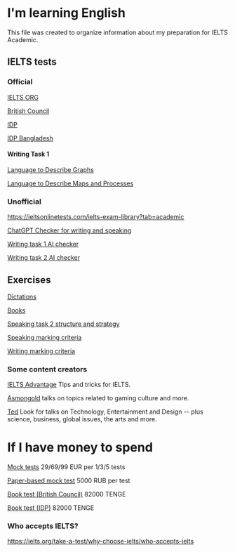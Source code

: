 # I'm learning English
This file was created to organize information about my preparation for IELTS Academic.
## IELTS tests
### Official
[IELTS ORG](https://ielts.org/take-a-test/preparation-resources/sample-test-questions/academic-test)

[British Council](https://takeielts.britishcouncil.org/take-ielts/prepare/free-ielts-english-practice-tests/ielts-on-computer/familiarisation-test)

[IDP](https://ielts.idp.com/prepare/ielts-test-preparation-practice-tests-material/academic)

[IDP Bangladesh](https://www.idp.com/bangladesh/ielts/oncomputer/listening-practice-tests/)

#### Writing Task 1
[Language to Describe Graphs](https://ieltsonline.com/topic/language-focus-graphs/)

[Language to Describe Maps and Processes](https://ieltsonline.com/topic/language-focus-maps-and-processes/)


### Unofficial
https://ieltsonlinetests.com/ielts-exam-library?tab=academic

[ChatGPT Checker for writing and speaking](https://chatgpt.com/g/g-YScypAShQ-ielts-ai-checker-speaking-and-writing-official-r)

[Writing task 1 AI checker](https://engnovate.com/ielts-academic-writing-task-1-report-checker/)

[Writing task 2 AI checker](https://engnovate.com/ielts-writing-task-2-essay-checker/)

## Exercises
[Dictations](https://www.listen-and-write.com/)

[Books](https://ielts.ru/files/%D0%B1%D1%80%D0%BE%D1%88%D1%8E%D1%80%D0%B0_IELTS.pdf)

[Speaking task 2 structure and strategy](https://www.ieltsadvantage.com/2015/03/03/ielts-speaking-task-2-strategy/)

[Speaking marking criteria](https://takeielts.britishcouncil.org/sites/default/files/ielts_speaking_band_descriptors.pdf)

[Writing marking criteria](https://takeielts.britishcouncil.org/sites/default/files/ielts_writing_band_descriptors.pdf)

### Some content creators
[IELTS Advantage](https://www.youtube.com/@Ieltsadvantage) Tips and tricks for IELTS.

[Asmongold](https://www.youtube.com/@AsmonTV) talks on topics related to gaming culture and more.

[Ted](https://www.youtube.com/@TED) Look for talks on Technology, Entertainment and Design -- plus science, business, global issues, the arts and more.

# If I have money to spend
[Mock tests](https://ielts.preptical.com/tests/pricing/) 29/69/99 EUR per 1/3/5 tests

[Paper-based mock test](https://ielts-school.ru/program/6) 5000 RUB per test

[Book test (British Council)](https://ieltsregistration.britishcouncil.org/ors/find-test) 82000 TENGE

[Book test (IDP)](https://bxsearch.ielts.idp.com/wizard) 82000 TENGE

### Who accepts IELTS?
https://ielts.org/take-a-test/why-choose-ielts/who-accepts-ielts

